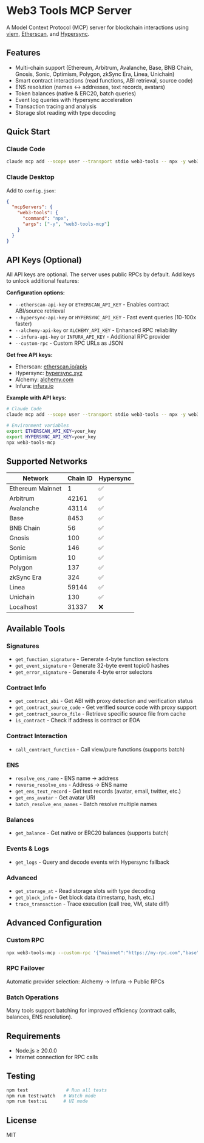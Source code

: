 # Web3 Tools MCP Server

A Model Context Protocol (MCP) server for blockchain interactions using [viem](https://viem.sh/), [Etherscan](https://etherscan.io), and [Hypersync](https://docs.envio.dev/docs/HyperSync/overview).

## Features

- Multi-chain support (Ethereum, Arbitrum, Avalanche, Base, BNB Chain, Gnosis, Sonic, Optimism, Polygon, zkSync Era, Linea, Unichain)
- Smart contract interactions (read functions, ABI retrieval, source code)
- ENS resolution (names ↔ addresses, text records, avatars)
- Token balances (native & ERC20, batch queries)
- Event log queries with Hypersync acceleration
- Transaction tracing and analysis
- Storage slot reading with type decoding

## Quick Start

### Claude Code
```bash
claude mcp add --scope user --transport stdio web3-tools -- npx -y web3-tools-mcp
```

### Claude Desktop
Add to `config.json`:
```json
{
  "mcpServers": {
    "web3-tools": {
      "command": "npx",
      "args": ["-y", "web3-tools-mcp"]
    }
  }
}
```

## API Keys (Optional)

All API keys are optional. The server uses public RPCs by default. Add keys to unlock additional features:

**Configuration options:**
- `--etherscan-api-key` or `ETHERSCAN_API_KEY` - Enables contract ABI/source retrieval
- `--hypersync-api-key` or `HYPERSYNC_API_KEY` - Fast event queries (10-100x faster)
- `--alchemy-api-key` or `ALCHEMY_API_KEY` - Enhanced RPC reliability
- `--infura-api-key` or `INFURA_API_KEY` - Additional RPC provider
- `--custom-rpc` - Custom RPC URLs as JSON

**Get free API keys:**
- Etherscan: [etherscan.io/apis](https://etherscan.io/apis)
- Hypersync: [hypersync.xyz](https://hypersync.xyz)
- Alchemy: [alchemy.com](https://alchemy.com)
- Infura: [infura.io](https://infura.io)

**Example with API keys:**
```bash
# Claude Code
claude mcp add --scope user --transport stdio web3-tools -- npx -y web3-tools-mcp --etherscan-api-key YOUR_KEY --hypersync-api-key YOUR_KEY

# Environment variables
export ETHERSCAN_API_KEY=your_key
export HYPERSYNC_API_KEY=your_key
npx web3-tools-mcp
```

## Supported Networks

| Network | Chain ID | Hypersync |
|---------|----------|-----------|
| Ethereum Mainnet | 1 | ✅ |
| Arbitrum | 42161 | ✅ |
| Avalanche | 43114 | ✅ |
| Base | 8453 | ✅ |
| BNB Chain | 56 | ✅ |
| Gnosis | 100 | ✅ |
| Sonic | 146 | ✅ |
| Optimism | 10 | ✅ |
| Polygon | 137 | ✅ |
| zkSync Era | 324 | ✅ |
| Linea | 59144 | ✅ |
| Unichain | 130 | ✅ |
| Localhost | 31337 | ❌ |

## Available Tools

### Signatures
- `get_function_signature` - Generate 4-byte function selectors
- `get_event_signature` - Generate 32-byte event topic0 hashes
- `get_error_signature` - Generate 4-byte error selectors

### Contract Info
- `get_contract_abi` - Get ABI with proxy detection and verification status
- `get_contract_source_code` - Get verified source code with proxy support
- `get_contract_source_file` - Retrieve specific source file from cache
- `is_contract` - Check if address is contract or EOA

### Contract Interaction
- `call_contract_function` - Call view/pure functions (supports batch)

### ENS
- `resolve_ens_name` - ENS name → address
- `reverse_resolve_ens` - Address → ENS name
- `get_ens_text_record` - Get text records (avatar, email, twitter, etc.)
- `get_ens_avatar` - Get avatar URI
- `batch_resolve_ens_names` - Batch resolve multiple names

### Balances
- `get_balance` - Get native or ERC20 balances (supports batch)

### Events & Logs
- `get_logs` - Query and decode events with Hypersync fallback

### Advanced
- `get_storage_at` - Read storage slots with type decoding
- `get_block_info` - Get block data (timestamp, hash, etc.)
- `trace_transaction` - Trace execution (call tree, VM, state diff)

## Advanced Configuration

### Custom RPC
```bash
npx web3-tools-mcp --custom-rpc '{"mainnet":"https://my-rpc.com","base":"https://base-rpc.com"}'
```

### RPC Failover
Automatic provider selection: Alchemy → Infura → Public RPCs

### Batch Operations
Many tools support batching for improved efficiency (contract calls, balances, ENS resolution).

## Requirements

- Node.js ≥ 20.0.0
- Internet connection for RPC calls

## Testing

```bash
npm test              # Run all tests
npm run test:watch   # Watch mode
npm run test:ui      # UI mode
```

## License

MIT
